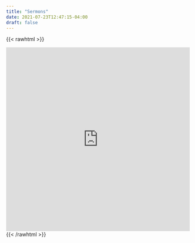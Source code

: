 ```yaml
---
title: "Sermons"
date: 2021-07-23T12:47:15-04:00
draft: false
---
```


{{< rawhtml >}}
<iframe src="https://www.facebook.com/plugins/page.php?href=https%3A%2F%2Fwww.facebook.com%2FCOGSLynchburg%2F&tabs=timeline&width=500&height=500&small_header=false&adapt_container_width=true&hide_cover=false&show_facepile=true&appId=1450256535337264" width="500" height="500" style="border:none;overflow:hidden" scrolling="no" frameborder="0" allowfullscreen="true" allow="autoplay; clipboard-write; encrypted-media; picture-in-picture; web-share"></iframe>
{{< /rawhtml >}}
